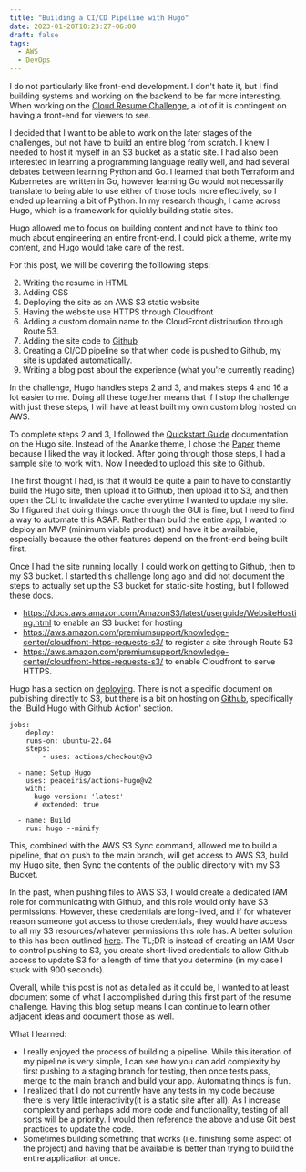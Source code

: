 ```yaml
---
title: "Building a CI/CD Pipeline with Hugo"
date: 2023-01-20T10:23:27-06:00
draft: false
tags: 
  - AWS 
  - DevOps
---
```


I do not particularly like front-end development. I don't hate it, but I find building systems and working on the backend to be far more interesting. When working on the [Cloud Resume Challenge](https://cloudresumechallenge.dev/docs/the-challenge/aws/), a lot of it is contingent on having a front-end for viewers to see. 

I decided that I want to be able to work on the later stages of the challenges, but not have to build an entire blog from scratch. I knew I needed to host it myself in an S3 bucket as a static site. I had also been interested in learning a programming language really well, and had several debates between learning Python and Go. I learned that both Terraform and Kubernetes are written in Go, however learning Go would not necessarily translate to being able to use either of those tools more effectively, so I ended up learning a bit of Python. In my research though, I came across Hugo, which is a framework for quickly building static sites. 

Hugo allowed me to focus on building content and not have to think too much about engineering an entire front-end. I could pick a theme, write my content, and Hugo would take care of the rest. 

For this post, we will be covering the folllowing steps:

  2. Writing the resume in HTML
  3. Adding CSS
  4. Deploying the site as an AWS S3 static website
  5. Having the website use HTTPS through Cloudfront
  6. Adding a custom domain name to the CloudFront distribution through Route 53.
  13. Adding the site code to [Github](https://github.com/JamikalHall/playground)
  14. Creating a CI/CD pipeline so that when code is pushed to Github, my site is updated automatically.
  16. Writing a blog post about the experience (what you're currently reading)

In the challenge, Hugo handles steps 2 and 3, and makes steps 4 and 16 a lot easier to me. Doing all these together means that if I stop the challenge with just these steps, I will have at least built my own custom blog hosted on AWS.

To complete steps 2 and 3, I followed the [Quickstart Guide](https://gohugo.io/getting-started/quick-start/) documentation on the Hugo site. Instead of the Ananke theme, I chose the [Paper](https://github.com/nanxiaobei/hugo-paper) theme because I liked the way it looked. After going through those steps, I had a sample site to work with. Now I needed to upload this site to Github.

The first thought I had, is that it would be quite a pain to have to constantly build the Hugo site, then upload it to Github, then upload it to S3, and then open the CLI to invalidate the cache everytime I wanted to update my site. So I figured that doing things once through the GUI is fine, but I need to find a way to automate this ASAP. Rather than build the entire app, I wanted to deploy an MVP (minimum viable product) and have it be available, especially because the other features depend on the front-end being built first.

Once I had the site running locally, I could work on getting to Github, then to my S3 bucket. I started this challenge long ago and did not document the steps to actually set up the S3 bucket for static-site hosting, but I followed these docs.
- https://docs.aws.amazon.com/AmazonS3/latest/userguide/WebsiteHosting.html to enable an S3 bucket for hosting
- https://aws.amazon.com/premiumsupport/knowledge-center/cloudfront-https-requests-s3/ to register a site through Route 53
- https://aws.amazon.com/premiumsupport/knowledge-center/cloudfront-https-requests-s3/ to enable Cloudfront to serve HTTPS.

Hugo has a section on [deploying](https://gohugo.io/hosting-and-deployment/hugo-deploy/). There is not a specific document on publishing directly to S3, but there is a bit on hosting on [Github](https://gohugo.io/hosting-and-deployment/hosting-on-github/), specifically the 'Build Hugo with Github Action' section. 

    jobs:
        deploy:
        runs-on: ubuntu-22.04
        steps:
            - uses: actions/checkout@v3

      - name: Setup Hugo
        uses: peaceiris/actions-hugo@v2
        with:
          hugo-version: 'latest'
          # extended: true

      - name: Build
        run: hugo --minify

This, combined with the AWS S3 Sync command, allowed me to build a pipeline, that on push to the main branch, will get access to AWS S3, build my Hugo site, then Sync the contents of the public directory with my S3 Bucket.

In the past, when pushing files to AWS S3, I would create a dedicated IAM role for communicating with Github, and this role would only have S3 permissions. However, these credentials are long-lived, and if for whatever reason someone got access to those credentials, they would have access to all my S3 resources/whatever permissions this role has. A better solution to this has been outlined [here](https://benoitboure.com/securely-access-your-aws-resources-from-github-actions). The TL;DR is instead of creating an IAM User to control pushing to S3, you create short-lived credentials to allow Github access to update S3 for a length of time that you determine (in my case I stuck with 900 seconds).

Overall, while this post is not as detailed as it could be, I wanted to at least document some of what I accomplished during this first part of the resume challenge. Having this blog setup means I can continue to learn other adjacent ideas and document those as well.

What I learned:
- I really enjoyed the process of building a pipeline. While this iteration of my pipeline is very simple, I can see how you can add complexity by first pushing to a staging branch for testing, then once tests pass, merge to the main branch and build your app. Automating things is fun.
- I realized that I do not currently have any tests in my code because there is very little interactivity(it is a static site after all). As I increase complexity and perhaps add more code and functionality, testing of all sorts will be a priority. I would then reference the above and use Git best practices to update the code.
- Sometimes building something that works (i.e. finishing some aspect of the project) and having that be available is better than trying to build the entire application at once.